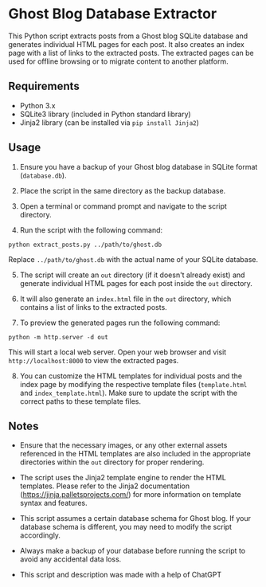 # Ghost Blog Database Extractor

This Python script extracts posts from a Ghost blog SQLite database and generates individual HTML pages for each post. It also creates an index page with a list of links to the extracted posts. The extracted pages can be used for offline browsing or to migrate content to another platform.

## Requirements

- Python 3.x
- SQLite3 library (included in Python standard library)
- Jinja2 library (can be installed via `pip install Jinja2`)

## Usage

1. Ensure you have a backup of your Ghost blog database in SQLite format (`database.db`).

2. Place the script in the same directory as the backup database.

3. Open a terminal or command prompt and navigate to the script directory.

4. Run the script with the following command:

```python extract_posts.py ../path/to/ghost.db```

Replace `../path/to/ghost.db` with the actual name of your SQLite database.

5. The script will create an `out` directory (if it doesn't already exist) and generate individual HTML pages for each post inside the `out` directory.

6. It will also generate an `index.html` file in the `out` directory, which contains a list of links to the extracted posts.

7. To preview the generated pages run the following command:

```python -m http.server -d out```

This will start a local web server. Open your web browser and visit `http://localhost:8000` to view the extracted pages.

8. You can customize the HTML templates for individual posts and the index page by modifying the respective template files (`template.html` and `index_template.html`). Make sure to update the script with the correct paths to these template files.

## Notes

- Ensure that the necessary images, or any other external assets referenced in the HTML templates are also included in the appropriate directories within the `out` directory for proper rendering.

- The script uses the Jinja2 template engine to render the HTML templates. Please refer to the Jinja2 documentation (https://jinja.palletsprojects.com/) for more information on template syntax and features.

- This script assumes a certain database schema for Ghost blog. If your database schema is different, you may need to modify the script accordingly.

- Always make a backup of your database before running the script to avoid any accidental data loss.

- This script and description was made with a help of ChatGPT
